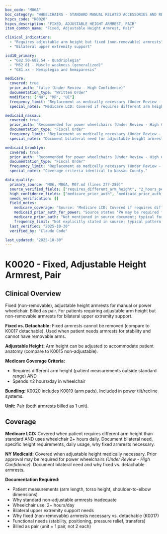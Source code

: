 ```yaml
---
boc_code: "M06A"
boc_category: "WHEELCHAIRS - STANDARD MANUAL RELATED ACCESSORIES AND REPAIRS"
hcpcs_code: "K0020"
hcpcs_description: "FIXED, ADJUSTABLE HEIGHT ARMREST, PAIR"
item_common_name: "Fixed, Adjustable Height Armrest, Pair"

clinical_indications:
  - "Requires adjustable arm height but fixed (non-removable) armrests"
  - "Bilateral upper extremity support"

icd10_primary:
  - "G82.50-G82.54 - Quadriplegia"
  - "M62.81 - Muscle weakness (generalized)"
  - "G81.xx - Hemiplegia and hemiparesis"

medicare:
  covered: true
  prior_auth: "false (Under Review - High Confidence)"
  documentation_type: "Written Order"
  modifiers: ["NU", "RR", "UE"]
  frequency_limit: "Replacement as medically necessary (Under Review - High Confidence)"
  special_notes: "Medicare LCD: Covered if requires different arm height AND ≥2 hrs/day wheelchair use. Document bilateral need, specific height requirements, daily usage. Billed as pair (unit = 1 pair). Includes K0019. Included in power tilt/recline."

medicaid_nassau:
  covered: true
  prior_auth: "Recommended for power wheelchairs (Under Review - High Confidence)"
  documentation_type: "Fiscal Order"
  frequency_limit: "Replacement as medically necessary (Under Review - High Confidence)"
  special_notes: "Document bilateral need for adjustable height armrests. Prior approval may be required for power wheelchairs."

medicaid_brooklyn:
  covered: true
  prior_auth: "Recommended for power wheelchairs (Under Review - High Confidence)"
  documentation_type: "Fiscal Order"
  frequency_limit: "Replacement as medically necessary (Under Review - High Confidence)"
  special_notes: "Coverage criteria identical to Nassau County."

data_quality:
  primary_source: "M06, M06A, M07.md (lines 277-280)"
  source_verified_fields: ["requires_different_arm_height", "2_hours_per_day_wheelchair_use", "document_bilateral_need", "billed_as_pair", "includes_k0019", "included_in_power_tilt_recline"]
  high_confidence_fields: ["medicare_prior_auth", "medicaid_prior_auth_for_power", "frequency_limit"]
  needs_verification: []
  field_notes:
    medicare_coverage: "Source: 'Medicare LCD: Covered if requires different arm height AND ≥2 hrs/day wheelchair use; document bilateral need, specific height requirements, daily usage; PA may be required for PWC; billed as pair (unit = 1 pair); includes K0019; included in power tilt/recline.' Medicare LCD coverage criteria explicitly stated."
    medicaid_prior_auth_for_power: "Source states 'PA may be required for PWC' - inferred that power wheelchairs likely require prior authorization while manual wheelchairs may not. Marked high confidence based on typical accessory PA patterns."
    medicare_prior_auth: "Not mentioned in source document; typical for manual wheelchair accessories to not require PA (only power wheelchair accessories). Inferred from absence in source."
    frequency_limit: "Not explicitly stated in source; typical pattern for replacement accessories is 'as medically necessary' after warranty period. Inferred from standard DME replacement patterns."
  last_verified: "2025-10-30"
  verified_by: "Claude Code"

last_updated: "2025-10-30"
---
```


# K0020 - Fixed, Adjustable Height Armrest, Pair

## Clinical Overview

Fixed (non-removable), adjustable height armrests for manual or power wheelchair. Billed as pair. For patients requiring adjustable arm height but non-removable armrests for bilateral upper extremity support.

**Fixed vs. Detachable:** Fixed armrests cannot be removed (compare to K0017 detachable). Used when patient needs armrests for stability and cannot have removable arms.

**Adjustable Height:** Arm height can be adjusted to accommodate patient anatomy (compare to K0015 non-adjustable).

**Medicare Coverage Criteria:**
- Requires different arm height (patient measurements outside standard range) AND
- Spends ≥2 hours/day in wheelchair

**Bundling:** K0020 includes K0019 (arm pads). Included in power tilt/recline systems.

**Unit:** Pair (both armrests billed as 1 unit).

## Coverage

**Medicare LCD:** Covered when patient requires different arm height than standard AND uses wheelchair 2+ hours daily. Document bilateral need, specific height requirements, daily usage, why fixed armrests necessary.

**NY Medicaid:** Covered when adjustable height medically necessary. Prior approval may be required for power wheelchairs *(Under Review - High Confidence)*. Document bilateral need and why fixed vs. detachable armrests.

**Documentation Required:**
- Patient measurements (arm length, torso height, shoulder-to-elbow dimensions)
- Why standard non-adjustable armrests inadequate
- Wheelchair use: 2+ hours/day
- Bilateral upper extremity support needs
- Why fixed (non-removable) armrests necessary vs. detachable (K0017)
- Functional needs (stability, positioning, pressure relief, transfers)
- Billed as pair (unit = 1 pair, not 2 each)
